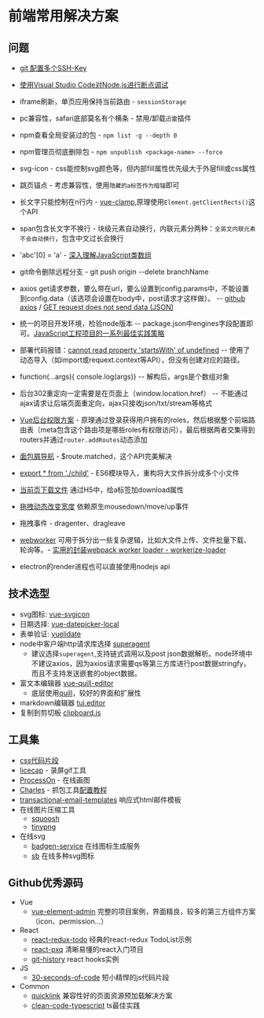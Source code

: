 # 前端常用解决方案

## 问题
* [git 配置多个SSH-Key](https://my.oschina.net/stefanzhlg/blog/529403)

* [使用Visual Studio Code对Node.js进行断点调试](https://segmentfault.com/a/1190000009084576)

* iframe刷新，单页应用保持当前路由 - `sessionStorage`

* pc兼容性，safari底部莫名有个横条 - 禁用/卸载`迅雷`插件

* npm查看全局安装过的包 - `npm list -g --depth 0`

* npm管理员彻底删除包 - `npm unpublish <package-name> --force`

* svg-icon - css能控制svg颜色等，但内部fill属性优先级大于外层fill或css属性

* 跳页锚点 - 考虑兼容性，使用`隐藏的a标签作为暗锚`即可

* 长文字只能控制在n行内 - [vue-clamp](https://github.com/Justineo/vue-clamp),原理使用`Element.getClientRects()`这个API

* span包含长文字不换行 - 块级元素自动换行，内联元素分两种：`全英文内联元素不会自动换行`，包含中文过长会换行

* 'abc'[0] = 'a' - [深入理解JavaScript类数组](https://segmentfault.com/a/1190000005076858)

* git命令删除远程分支 - git push origin --delete branchName

* axios get请求参数，要么带在url，要么设置到config.params中，不能设置到config.data（该选项会设置在body中，post请求才这样做）。 -- [github axios](https://github.com/axios/axios) / [GET request does not send data (JSON)](https://github.com/axios/axios/issues/787)

* 统一的项目开发环境，检验node版本 -- package.json中engines字段配置即可。[JavaScript工程项目的一系列最佳实践策略](https://mp.weixin.qq.com/s/FroImJAuAO05BY1rZAhMkQ)

* 部署代码报错：[cannot read property 'startsWith' of undefined](https://github.com/geowarin/friendly-errors-webpack-plugin/issues/69) -- 使用了动态导入（如import或requext.context等API），但没有创建对应的路径。

* function(...args){ console.log(args)} -- 解构后，args是个数组对象

* 后台302重定向一定需要是在页面上（window.location.href） -- 不能通过ajax请求让后端页面重定向，ajax只接收json/txt/stream等格式

* [Vue后台权限方案](https://segmentfault.com/a/1190000009506097) - 原理通过登录获得用户拥有的roles，然后根据整个前端路由表（meta包含这个路由项是哪些roles有权限访问），最后根据两者交集得到routers并通过`router.addRoutes`动态添加

* [面包屑导航](https://github.com/PanJiaChen/vue-element-admin/blob/master/src/components/Breadcrumb/index.vue) - $route.matched，这个API完美解决

* [export * from './child'](https://stackoverflow.com/questions/38077164/es6-export-from-import/38077264) - ES6模块导入，重构将大文件拆分成多个小文件

* [当前页下载文件](http://www.alloyteam.com/2014/01/use-js-file-download/) 通过H5中，给a标签加download属性

* [拖拽动态改变宽度](https://github.com/bokuweb/re-resizable) 依赖原生mousedown/move/up事件

* 拖拽事件 - dragenter、dragleave

* [webworker](https://developer.mozilla.org/zh-CN/docs/Web/API/Web_Workers_API/Using_web_workers) 可用于拆分出一些复杂逻辑，比如大文件上传、文件批量下载、轮询等。- [实用的封装webpack worker loader - workerize-loader](https://github.com/developit/workerize-loader)

* electron的render进程也可以直接使用nodejs api

## 技术选型

* svg图标: [vue-svgicon](https://github.com/MMF-FE/vue-svgicon)
* 日期选择: [vue-datepicker-local](https://github.com/weifeiyue/vue-datepicker-local)
* 表单验证: [vuelidate](https://github.com/monterail/vuelidate)
* node中客户端http请求库选择 [superagent]()
    * 建议选择`superagent`,支持链式调用以及post json数据解析。node环境中不建议axios，因为axios请求需要qs等第三方库进行post数据stringfy，而且不支持发送嵌套的object数据。
* 富文本编辑器 [vue-quill-editor](https://github.com/surmon-china/vue-quill-editor/blob/master/src/editor.vue)
    * 底层使用[quill](https://github.com/quilljs/quill)，较好的界面和扩展性
* markdown编辑器 [tui.editor](https://github.com/nhnent/tui.editor)
* 复制到剪切板 [clipboard.js]()

## 工具集

* [css代码片段](https://30-seconds.github.io/30-seconds-of-css/#transform-centering)
* [licecap](https://github.com/justinfrankel/licecap) - 录屏gif工具
* [ProcessOn](https://www.processon.com/organizations/5c653312e4b0f0908a940a64#diagrams) - 在线画图
* [Charles]() - 抓包工具[配置教程](https://blog.csdn.net/windy135/article/details/79086270)
* [transactional-email-templates](https://github.com/mailgun/transactional-email-templates) 响应式html邮件模板
* 在线图片压缩工具
    * [squoosh](https://squoosh.app/)
    * [tinypng](https://tinypng.com/)
* 在线svg
    * [badgen-service](https://github.com/amio/badgen-service) 在线图标生成服务
    * [sb](https://github.com/jaywcjlove/sb) 在线多种svg图标


## Github优秀源码
* Vue
    * [vue-element-admin](https://github.com/PanJiaChen/vue-element-admin) 完整的项目案例，界面精良，较多的第三方组件方案（icon、permission...）
* React
    * [react-redux-todo](https://codesandbox.io/s/9on71rvnyo) 经典的react-redux TodoList示例
    * [react-pxq](https://github.com/bailicangdu/react-pxq) 清晰易懂的react入门项目
    * [git-history](https://github.com/pomber/git-history/blob/master/src/slide.js) react hooks实例
* JS
    * [30-seconds-of-code](https://github.com/30-seconds/30-seconds-of-code) 短小精悍的js代码片段
* Common
    * [quicklink](https://github.com/GoogleChromeLabs/quicklink) 兼容性好的页面资源预加载解决方案
    * [clean-code-typescript](https://github.com/labs42io/clean-code-typescript) ts最佳实践
    